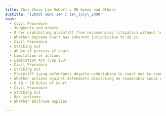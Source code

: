 ```yaml
---
title: Chua Choon Lim Robert v MN Swami and Others 
subtitle: "[2000] SGHC 144 / 19\_July\_2000"
tags:
  - Civil Procedure
  - Judgments and orders
  - Order prohibiting plaintiff from recommencing litigation without leave of court
  - Whether Supreme Court has inherent jurisdiction to do so
  - Civil Procedure
  - Striking out
  - Abuse of process of court
  - Limitation of actions
  - Limitation Act (Cap 163)
  - Civil Procedure
  - Striking out
  - Plaintiff suing defendants despite undertaking to court not to commence actions
  - Whether actions against defendants disclosing no reasonable cause of action, vexatious, or abuse of process of court
  - O 18 r 19 Rules of Court
  - Civil Procedure
  - Striking out
  - Res judicata
  - Whether doctrine applies

---
```


